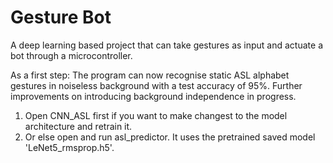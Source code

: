# Gesture Bot
A deep learning based project that can take gestures as input and actuate a bot through a microcontroller.

As a first step: 
The program can now recognise static ASL alphabet gestures in noiseless background with a test accuracy of 95%. Further improvements on introducing background independence in progress. 

1. Open CNN_ASL first if you want to make changest to the model architecture and retrain it. 
2. Or else open and run asl_predictor. It uses the pretrained saved model 'LeNet5_rmsprop.h5'. 

